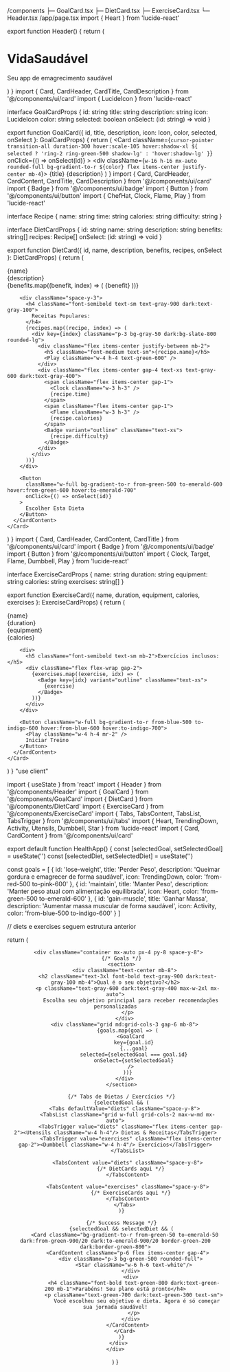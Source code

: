 /components
 ├─ GoalCard.tsx
 ├─ DietCard.tsx
 ├─ ExerciseCard.tsx
 └─ Header.tsx
/app/page.tsx
import { Heart } from 'lucide-react'

export function Header() {
  return (
    <div className="bg-white/80 dark:bg-slate-900/80 backdrop-blur-sm border-b sticky top-0 z-10">
      <div className="container mx-auto px-4 py-4">
        <div className="flex items-center gap-3">
          <div className="p-2 bg-gradient-to-r from-green-500 to-emerald-600 rounded-xl">
            <Heart className="w-6 h-6 text-white" />
          </div>
          <div>
            <h1 className="text-2xl font-bold bg-gradient-to-r from-green-600 to-emerald-600 bg-clip-text text-transparent">
              VidaSaudável
            </h1>
            <p className="text-sm text-gray-600 dark:text-gray-400">
              Seu app de emagrecimento saudável
            </p>
          </div>
        </div>
      </div>
    </div>
  )
}
import { Card, CardHeader, CardTitle, CardDescription } from '@/components/ui/card'
import { LucideIcon } from 'lucide-react'

interface GoalCardProps {
  id: string
  title: string
  description: string
  icon: LucideIcon
  color: string
  selected: boolean
  onSelect: (id: string) => void
}

export function GoalCard({ id, title, description, icon: Icon, color, selected, onSelect }: GoalCardProps) {
  return (
    <Card
      className={`cursor-pointer transition-all duration-300 hover:scale-105 hover:shadow-xl ${
        selected ? 'ring-2 ring-green-500 shadow-lg' : 'hover:shadow-lg'
      }`}
      onClick={() => onSelect(id)}
    >
      <CardHeader className="text-center">
        <div className={`w-16 h-16 mx-auto rounded-full bg-gradient-to-r ${color} flex items-center justify-center mb-4`}>
          <Icon className="w-8 h-8 text-white" />
        </div>
        <CardTitle className="text-xl">{title}</CardTitle>
        <CardDescription>{description}</CardDescription>
      </CardHeader>
    </Card>
  )
}
import { Card, CardHeader, CardContent, CardTitle, CardDescription } from '@/components/ui/card'
import { Badge } from '@/components/ui/badge'
import { Button } from '@/components/ui/button'
import { ChefHat, Clock, Flame, Play } from 'lucide-react'

interface Recipe {
  name: string
  time: string
  calories: string
  difficulty: string
}

interface DietCardProps {
  id: string
  name: string
  description: string
  benefits: string[]
  recipes: Recipe[]
  onSelect: (id: string) => void
}

export function DietCard({ id, name, description, benefits, recipes, onSelect }: DietCardProps) {
  return (
    <Card className="hover:shadow-lg transition-all duration-300">
      <CardHeader>
        <div className="flex items-center justify-between">
          <CardTitle className="text-lg">{name}</CardTitle>
          <ChefHat className="w-5 h-5 text-green-600" />
        </div>
        <CardDescription>{description}</CardDescription>
      </CardHeader>
      <CardContent className="space-y-4">
        <div className="flex flex-wrap gap-2">
          {benefits.map((benefit, index) => (
            <Badge key={index} variant="secondary" className="text-xs">
              {benefit}
            </Badge>
          ))}
        </div>

        <div className="space-y-3">
          <h4 className="font-semibold text-sm text-gray-900 dark:text-gray-100">
            Receitas Populares:
          </h4>
          {recipes.map((recipe, index) => (
            <div key={index} className="p-3 bg-gray-50 dark:bg-slate-800 rounded-lg">
              <div className="flex items-center justify-between mb-2">
                <h5 className="font-medium text-sm">{recipe.name}</h5>
                <Play className="w-4 h-4 text-green-600" />
              </div>
              <div className="flex items-center gap-4 text-xs text-gray-600 dark:text-gray-400">
                <span className="flex items-center gap-1">
                  <Clock className="w-3 h-3" />
                  {recipe.time}
                </span>
                <span className="flex items-center gap-1">
                  <Flame className="w-3 h-3" />
                  {recipe.calories}
                </span>
                <Badge variant="outline" className="text-xs">
                  {recipe.difficulty}
                </Badge>
              </div>
            </div>
          ))}
        </div>

        <Button
          className="w-full bg-gradient-to-r from-green-500 to-emerald-600 hover:from-green-600 hover:to-emerald-700"
          onClick={() => onSelect(id)}
        >
          Escolher Esta Dieta
        </Button>
      </CardContent>
    </Card>
  )
}
import { Card, CardHeader, CardContent, CardTitle } from '@/components/ui/card'
import { Badge } from '@/components/ui/badge'
import { Button } from '@/components/ui/button'
import { Clock, Target, Flame, Dumbbell, Play } from 'lucide-react'

interface ExerciseCardProps {
  name: string
  duration: string
  equipment: string
  calories: string
  exercises: string[]
}

export function ExerciseCard({ name, duration, equipment, calories, exercises }: ExerciseCardProps) {
  return (
    <Card className="hover:shadow-lg transition-all duration-300">
      <CardHeader>
        <div className="flex items-center justify-between">
          <CardTitle className="text-lg">{name}</CardTitle>
          <div className="p-2 bg-gradient-to-r from-blue-500 to-indigo-600 rounded-lg">
            <Dumbbell className="w-5 h-5 text-white" />
          </div>
        </div>
      </CardHeader>
      <CardContent className="space-y-4">
        <div className="grid grid-cols-2 gap-4 text-sm">
          <div className="flex items-center gap-2">
            <Clock className="w-4 h-4 text-blue-600" />
            <span>{duration}</span>
          </div>
          <div className="flex items-center gap-2">
            <Target className="w-4 h-4 text-green-600" />
            <span>{equipment}</span>
          </div>
          <div className="flex items-center gap-2 col-span-2">
            <Flame className="w-4 h-4 text-red-600" />
            <span>{calories}</span>
          </div>
        </div>

        <div>
          <h5 className="font-semibold text-sm mb-2">Exercícios inclusos:</h5>
          <div className="flex flex-wrap gap-2">
            {exercises.map((exercise, idx) => (
              <Badge key={idx} variant="outline" className="text-xs">
                {exercise}
              </Badge>
            ))}
          </div>
        </div>

        <Button className="w-full bg-gradient-to-r from-blue-500 to-indigo-600 hover:from-blue-600 hover:to-indigo-700">
          <Play className="w-4 h-4 mr-2" />
          Iniciar Treino
        </Button>
      </CardContent>
    </Card>
  )
}
"use client"

import { useState } from 'react'
import { Header } from '@/components/Header'
import { GoalCard } from '@/components/GoalCard'
import { DietCard } from '@/components/DietCard'
import { ExerciseCard } from '@/components/ExerciseCard'
import { Tabs, TabsContent, TabsList, TabsTrigger } from '@/components/ui/tabs'
import { Heart, TrendingDown, Activity, Utensils, Dumbbell, Star } from 'lucide-react'
import { Card, CardContent } from '@/components/ui/card'

export default function HealthApp() {
  const [selectedGoal, setSelectedGoal] = useState('')
  const [selectedDiet, setSelectedDiet] = useState('')

  const goals = [
    { id: 'lose-weight', title: 'Perder Peso', description: 'Queimar gordura e emagrecer de forma saudável', icon: TrendingDown, color: 'from-red-500 to-pink-600' },
    { id: 'maintain', title: 'Manter Peso', description: 'Manter peso atual com alimentação equilibrada', icon: Heart, color: 'from-green-500 to-emerald-600' },
    { id: 'gain-muscle', title: 'Ganhar Massa', description: 'Aumentar massa muscular de forma saudável', icon: Activity, color: 'from-blue-500 to-indigo-600' }
  ]

  // diets e exercises seguem estrutura anterior

  return (
    <div className="min-h-screen bg-gradient-to-br from-slate-50 to-blue-50 dark:from-slate-900 dark:to-slate-800">
      <Header />

      <div className="container mx-auto px-4 py-8 space-y-8">
        {/* Goals */}
        <section>
          <div className="text-center mb-8">
            <h2 className="text-3xl font-bold text-gray-900 dark:text-gray-100 mb-4">Qual é o seu objetivo?</h2>
            <p className="text-gray-600 dark:text-gray-400 max-w-2xl mx-auto">
              Escolha seu objetivo principal para receber recomendações personalizadas
            </p>
          </div>
          <div className="grid md:grid-cols-3 gap-6 mb-8">
            {goals.map(goal => (
              <GoalCard
                key={goal.id}
                {...goal}
                selected={selectedGoal === goal.id}
                onSelect={setSelectedGoal}
              />
            ))}
          </div>
        </section>

        {/* Tabs de Dietas / Exercícios */}
        {selectedGoal && (
          <Tabs defaultValue="diets" className="space-y-8">
            <TabsList className="grid w-full grid-cols-2 max-w-md mx-auto">
              <TabsTrigger value="diets" className="flex items-center gap-2"><Utensils className="w-4 h-4"/> Dietas & Receitas</TabsTrigger>
              <TabsTrigger value="exercises" className="flex items-center gap-2"><Dumbbell className="w-4 h-4"/> Exercícios</TabsTrigger>
            </TabsList>

            <TabsContent value="diets" className="space-y-8">
              {/* DietCards aqui */}
            </TabsContent>

            <TabsContent value="exercises" className="space-y-8">
              {/* ExerciseCards aqui */}
            </TabsContent>
          </Tabs>
        )}

        {/* Success Message */}
        {selectedGoal && selectedDiet && (
          <Card className="bg-gradient-to-r from-green-50 to-emerald-50 dark:from-green-900/20 dark:to-emerald-900/20 border-green-200 dark:border-green-800">
            <CardContent className="p-6 flex items-center gap-4">
              <div className="p-3 bg-green-500 rounded-full">
                <Star className="w-6 h-6 text-white"/>
              </div>
              <div>
                <h4 className="font-bold text-green-800 dark:text-green-200 mb-1">Parabéns! Seu plano está pronto</h4>
                <p className="text-green-700 dark:text-green-300 text-sm">
                  Você escolheu seu objetivo e dieta. Agora é só começar sua jornada saudável!
                </p>
              </div>
            </CardContent>
          </Card>
        )}
      </div>
    </div>
  )
}
